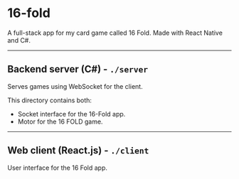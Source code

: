 # 16-fold

A full-stack app for my card game called 16 Fold. Made with React Native and C#.

---

## Backend server (C#) - `./server`

Serves games using WebSocket for the client.

This directory contains both:

- Socket interface for the 16-Fold app.
- Motor for the 16 FOLD game.

---

## Web client (React.js) - `./client`

User interface for the 16 Fold app.
